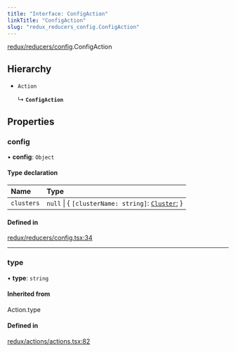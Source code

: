 ```yaml
---
title: "Interface: ConfigAction"
linkTitle: "ConfigAction"
slug: "redux_reducers_config.ConfigAction"
---
```


[redux/reducers/config](../modules/redux_reducers_config.md).ConfigAction

## Hierarchy

- `Action`

  ↳ **`ConfigAction`**

## Properties

### config

• **config**: `Object`

#### Type declaration

| Name | Type |
| :------ | :------ |
| `clusters` | ``null`` \| { `[clusterName: string]`: [`Cluster`](lib_k8s_cluster.Cluster.md);  } |

#### Defined in

[redux/reducers/config.tsx:34](https://github.com/headlamp-k8s/headlamp/blob/a8b3c4c6/frontend/src/redux/reducers/config.tsx#L34)

___

### type

• **type**: `string`

#### Inherited from

Action.type

#### Defined in

[redux/actions/actions.tsx:82](https://github.com/headlamp-k8s/headlamp/blob/a8b3c4c6/frontend/src/redux/actions/actions.tsx#L82)
